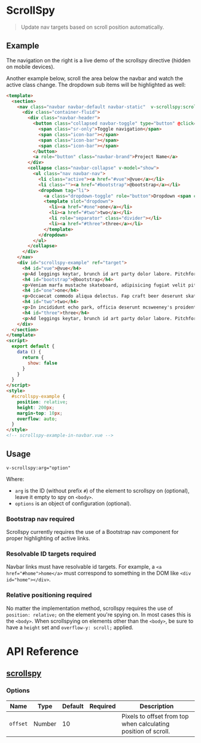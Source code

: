 # ScrollSpy

> Update nav targets based on scroll position automatically.

## Example

The navigation on the right is a live demo of the scrollspy directive (hidden on mobile devices).

Another example below, scroll the area below the navbar and watch the active class change. The dropdown sub items will be highlighted as well:

```html
<template>
  <section>
    <nav class="navbar navbar-default navbar-static"  v-scrollspy:scrollspy-example>
      <div class="container-fluid">
        <div class="navbar-header">
          <button class="collapsed navbar-toggle" type="button" @click="show=!show">
            <span class="sr-only">Toggle navigation</span>
            <span class="icon-bar"></span>
            <span class="icon-bar"></span>
            <span class="icon-bar"></span>
          </button>
          <a role="button" class="navbar-brand">Project Name</a>
        </div>
        <collapse class="navbar-collapse" v-model="show">
          <ul class="nav navbar-nav">
            <li class="active"><a href="#vue">@vue</a></li>
            <li class=""><a href="#bootstrap">@bootstrap</a></li>
            <dropdown tag="li">
              <a class="dropdown-toggle" role="button">Dropdown <span class="caret"></span></a>
              <template slot="dropdown">
                <li><a href="#one">one</a></li>
                <li><a href="#two">two</a></li>
                <li role="separator" class="divider"></li>
                <li><a href="#three">three</a></li>
              </template>
            </dropdown>
          </ul>
        </collapse>
      </div>
    </nav>
    <div id="scrollspy-example" ref="target">
      <h4 id="vue">@vue</h4>
      <p>Ad leggings keytar, brunch id art party dolor labore. Pitchfork yr enim lo-fi before they sold out qui. Tumblr farm-to-table bicycle rights whatever. Anim keffiyeh carles cardigan. Velit seitan mcsweeney's photo booth 3 wolf moon irure. Cosby sweater lomo jean shorts, williamsburg hoodie minim qui you probably haven't heard of them et cardigan trust fund culpa biodiesel wes anderson aesthetic. Nihil tattooed accusamus, cred irony biodiesel keffiyeh artisan ullamco consequat.</p>
      <h4 id="bootstrap">@bootstrap</h4>
      <p>Veniam marfa mustache skateboard, adipisicing fugiat velit pitchfork beard. Freegan beard aliqua cupidatat mcsweeney's vero. Cupidatat four loko nisi, ea helvetica nulla carles. Tattooed cosby sweater food truck, mcsweeney's quis non freegan vinyl. Lo-fi wes anderson +1 sartorial. Carles non aesthetic exercitation quis gentrify. Brooklyn adipisicing craft beer vice keytar deserunt.</p>
      <h4 id="one">one</h4>
      <p>Occaecat commodo aliqua delectus. Fap craft beer deserunt skateboard ea. Lomo bicycle rights adipisicing banh mi, velit ea sunt next level locavore single-origin coffee in magna veniam. High life id vinyl, echo park consequat quis aliquip banh mi pitchfork. Vero VHS est adipisicing. Consectetur nisi DIY minim messenger bag. Cred ex in, sustainable delectus consectetur fanny pack iphone.</p>
      <h4 id="two">two</h4>
      <p>In incididunt echo park, officia deserunt mcsweeney's proident master cleanse thundercats sapiente veniam. Excepteur VHS elit, proident shoreditch +1 biodiesel laborum craft beer. Single-origin coffee wayfarers irure four loko, cupidatat terry richardson master cleanse. Assumenda you probably haven't heard of them art party fanny pack, tattooed nulla cardigan tempor ad. Proident wolf nesciunt sartorial keffiyeh eu banh mi sustainable. Elit wolf voluptate, lo-fi ea portland before they sold out four loko. Locavore enim nostrud mlkshk brooklyn nesciunt.</p>
      <h4 id="three">three</h4>
      <p>Ad leggings keytar, brunch id art party dolor labore. Pitchfork yr enim lo-fi before they sold out qui. Tumblr farm-to-table bicycle rights whatever. Anim keffiyeh carles cardigan. Velit seitan mcsweeney's photo booth 3 wolf moon irure. Cosby sweater lomo jean shorts, williamsburg hoodie minim qui you probably haven't heard of them et cardigan trust fund culpa biodiesel wes anderson aesthetic. Nihil tattooed accusamus, cred irony biodiesel keffiyeh artisan ullamco consequat.</p>
    </div>
  </section>
</template>
<script>
  export default {
    data () {
      return {
        show: false
      }
    }
  }
</script>
<style>
  #scrollspy-example {
    position: relative;
    height: 200px;
    margin-top: 10px;
    overflow: auto;
  }
</style>
<!-- scrollspy-example-in-navbar.vue -->
```

## Usage

```
v-scrollspy:arg="option"
```

Where:

* `arg` is the ID (without prefix `#`) of the element to scrollspy on (optional), leave it empty to spy on `<body>`.
* `options` is an object of configuration (optional).

### Bootstrap nav required

Scrollspy currently requires the use of a Bootstrap nav component for proper highlighting of active links.

### Resolvable ID targets required

Navbar links must have resolvable id targets. For example, a `<a href="#home">home</a>` must correspond to something in the DOM like `<div id="home"></div>`.

### Relative positioning required

No matter the implementation method, scrollspy requires the use of `position: relative;` on the element you're spying on. In most cases this is the `<body>`. When scrollspying on elements other than the `<body>`, be sure to have a `height` set and `overflow-y: scroll;` applied.

# API Reference

## [scrollspy](https://github.com/wxsms/uiv/blob/master/src/directives/scrollspy/scrollspy.js)

### Options

Name             | Type       | Default      | Required | Description
---------------- | ---------- | ------------ | -------- | -----------------------
`offset`         | Number     | 10           |          | Pixels to offset from top when calculating position of scroll.
